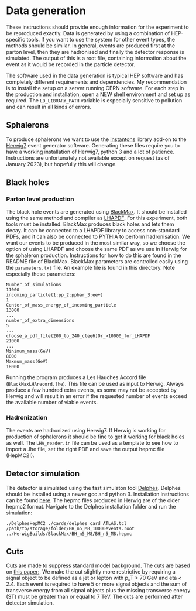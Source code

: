 # Data generation

These instructions should provide enough information for the experiment to be reproduced exactly. Data is generated by using a combination of HEP-specific tools. If you want to use the system for other event types, the methods should be similar. In general, events are produced first at the parton level, then they are hadronised and finally the detector response is simulated. The output of this is a root file, containing information about the event as it would be recorded in the particle detector.

The software used in the data generation is typical HEP software and has completely different requirements and dependencies. My recommendation is to install the setup on a server running CERN software. For each step in the production and installation, open a NEW shell environment and set up as required. The `LD_LIBRARY_PATH` variable is especially sensitive to pollution and can result in all kinds of errors.

## Sphalerons

To produce sphalerons we want to use the [instantons](https://gitlab.com/apapaefs/instantons) library add-on to the [Herwig7](https://herwig.hepforge.org/) event generator software. Generating these files require you to have a working installation of Herwig7, python 3 and a lot of patience. Instructions are unfortunately not available except on request (as of January 2023), but hopefully this will change.

## Black holes

### Parton level production
The black hole events are generated using [BlackMax](https://blackmax.hepforge.org/). It should be installed using the same method and compiler as [LHAPDF](https://lhapdf.hepforge.org/install.html). For this experiment, both tools must be installed. BlackMax produces black holes and lets them decay. It can be connected to a LHAPDF library to access non-standard PDFs, and it can also be connected to PYTHIA to perform hadronisation. We want our events to be produced in the most similar way, so we choose the option of using LHAPDF and choose the same PDF as we use in Herwig for the sphaleron production. Instructions for how to do this are found in the README file of BlackMax. BlackMax parameters are controlled easily using the `parameters.txt` file. An example file is found in this directory. Note especially these parameters: 
```
Number_of_simulations
11000
incoming_particle(1:pp_2:ppbar_3:ee+)
1
Center_of_mass_energy_of_incoming_particle
13000
...
number_of_extra_dimensions
5
...
choose_a_pdf_file(200_to_240_cteq6)Or_>10000_for_LHAPDF
21000
...
Minimum_mass(GeV)
8000
Maxmum_mass(GeV)
18000
```
Running the program produces a Les Hauches Accord file (`BlackMaxLHArecord.lhe`). This file can be used as input to Herwig. Always produce a few hundred extra events, as some may not be accepted by Herwig and will result in an error if the requested number of events exceed the available number of viable events.

### Hadronization

The events are hadronized using Herwig7. If Herwig is working for production of sphalerons it should be fine to get it working for black holes as well. The `LHA_reader.in` file can be used as a template to see how to import a .lhe file, set the right PDF and save the output hepmc file (HepMC2!).

## Detector simulation

The detector is simulated using the fast simulaton tool [Delphes](https://cp3.irmp.ucl.ac.be/projects/delphes). Delphes should be installed using a newer gcc and python 3. Installation instructions can be found [here](https://cp3.irmp.ucl.ac.be/projects/delphes/wiki/WorkBook/QuickTour). The hepmc files produced in Herwig are of the older hepmc2 format. Navigate to the Delphes installation folder and run the simulation:
```
./DelphesHepMC2 ./cards/delphes_card_ATLAS.tcl /path/to/storage/folder/BH_n5_M8_10000events.root  ../HerwigBuilds/BlackMax/BH_n5_M8/BH_n5_M8.hepmc
```

## Cuts
Cuts are made to suppress standard model background. The cuts are based on [this paper:](https://arxiv.org/abs/1805.06013).
We make the cut slightly more restrictive by requiring a signal object to be defined as a jet or lepton with p_T > 70 GeV and eta < 2.4. Each event is required to have 5 or more signal objects and the sum of transverse energy from all signal objects plus the missing transverse energy (ST) must be greater than or equal to 7 TeV.
The cuts are performed after detector simulation.